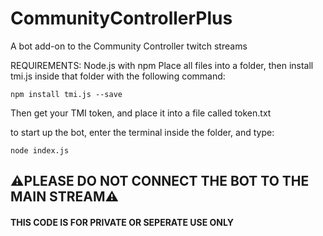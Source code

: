 # CommunityControllerPlus
A bot add-on to the Community Controller twitch streams

REQUIREMENTS:
Node.js with npm
Place all files into a folder, then install tmi.js inside that folder with the following command:

`npm install tmi.js --save`

Then get your TMI token, and place it into a file called token.txt

to start up the bot, enter the terminal inside the folder, and type:

`node index.js`

## :warning:PLEASE DO NOT CONNECT THE BOT TO THE MAIN STREAM:warning:
#### THIS CODE IS FOR PRIVATE OR SEPERATE USE ONLY
